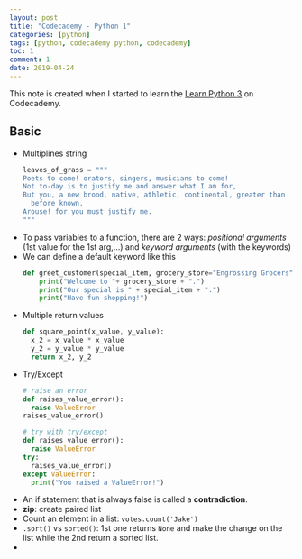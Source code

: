 ```yaml
---
layout: post
title: "Codecademy - Python 1"
categories: [python]
tags: [python, codecademy python, codecademy]
toc: 1
comment: 1
date: 2019-04-24
---
```


This note is created when I started to learn the [Learn Python 3](https://www.codecademy.com/courses/learn-python-3) on Codecademy.

## Basic

- Multiplines string
	~~~ python
	leaves_of_grass = """
	Poets to come! orators, singers, musicians to come!
	Not to-day is to justify me and answer what I am for,
	But you, a new brood, native, athletic, continental, greater than
	  before known,
	Arouse! for you must justify me.
	"""
	~~~
- To pass variables to a function, there are 2 ways: *positional arguments* (1st value for the 1st arg,...) and *keyword arguments* (with the keywords)
- We can define a default keyword like this
	~~~ python
	def greet_customer(special_item, grocery_store="Engrossing Grocers"):
	    print("Welcome to "+ grocery_store + ".")
	    print("Our special is " + special_item + ".")
	    print("Have fun shopping!")
	~~~
- Multiple return values
	~~~ python
	def square_point(x_value, y_value):
	  x_2 = x_value * x_value
	  y_2 = y_value * y_value
	  return x_2, y_2
	~~~
- Try/Except
	~~~ python
	# raise an error
	def raises_value_error():
	  raise ValueError
	raises_value_error()
	
	# try with try/except
	def raises_value_error():
	  raise ValueError
	try:
	  raises_value_error()
	except ValueError:
	  print("You raised a ValueError!")
	~~~
- An if statement that is always false is called a **contradiction**.
- **zip**: create paired list
- Count an element in a list: `votes.count('Jake')`
- `.sort()` vs `sorted()`: 1st one returns `None` and make the change on the list while the 2nd return a sorted list.
- 
